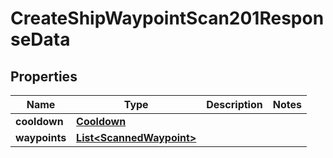 

# CreateShipWaypointScan201ResponseData


## Properties

| Name | Type | Description | Notes |
|------------ | ------------- | ------------- | -------------|
|**cooldown** | [**Cooldown**](Cooldown.md) |  |  |
|**waypoints** | [**List&lt;ScannedWaypoint&gt;**](ScannedWaypoint.md) |  |  |



